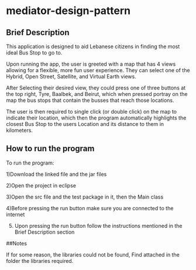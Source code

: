 # mediator-design-pattern

## Brief Description

This application is designed to aid Lebanese citizens in finding the most ideal Bus Stop to go to.

Upon running the app, the user is greeted with a map that has 4 views allowing for a flexible, more fun user experience. They can select one of the Hybrid, Open Street, Satellite, and Virtual Earth views.

After Selecting their desired view, they could press one of three buttons at the top right, Tyre, Baalbek, and Beirut, which when pressed portray on the map the bus stops that contain the busses that reach those locations.

The user is then required to single click (or double click) on the map to indicate their location, which then the program automatically highlights the closest Bus Stop to the users Location and its distance to them in kilometers.

## How to run the program

To run the program:

1)Download the linked file and the jar files

2)Open the project in eclipse

3)Open the src file and the test package in it, then the Main class

4)Before pressing the run button make sure you are connected to the internet

5) Upon pressing the run button follow the instructions mentioned in the Brief Description section

##Notes

If for some reason, the libraries could not be found, Find attached in the folder the libraries required.
